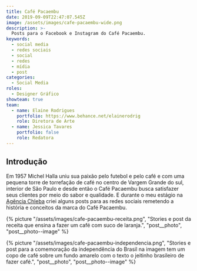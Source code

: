 ```yaml
---
title: Café Pacaembu
date: 2019-09-09T22:47:07.545Z
image: /assets/images/cafe-pacaembu-wide.png
description: >-
  Posts para o Facebook e Instagram do Café Pacaembu.
keywords:
  - social media
  - redes sociais
  - social
  - redes
  - mídia
  - post
categories:
  - Social Media
roles:
  - Designer Gráfico
showteam: true
team:
  - name: Elaine Rodrigues
    portfolio: https://www.behance.net/elainerodrig
    role: Diretora de Arte
  - name: Jessica Tavares
    portfolio: false
    role: Redatora
---
```

## Introdução

Em 1957 Michel Halla uniu sua paixão pelo futebol e pelo café e com uma
pequena torre de torrefação de café no centro de Vargem Grande do sul,
interior de São Paulo e desde então o Café Pacaembu busca satisfazer seus
clientes por meio do sabor e qualidade. E durante o meu estágio na [Agência Chleba](https://www.chleba.net/) criei alguns posts para as redes sociais remetendo a história e conceitos da marca do Café Pacaembu.

{% picture "/assets/images/cafe-pacaembu-receita.png", "Stories e post da receita que ensina a fazer um café com suco de laranja.", "post__photo", "post__photo--image" %}

{% picture "/assets/images/cafe-pacaembu-independencia.png", "Stories e post para a comemoração da independência do Brasil na imagem tem um copo de café sobre um fundo amarelo com o texto o jeitinho brasileiro de fazer café.", "post__photo", "post__photo--image" %}
